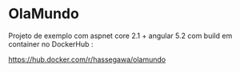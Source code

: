 # OlaMundo

Projeto de exemplo com aspnet core 2.1 + angular 5.2
com build em container no DockerHub :

https://hub.docker.com/r/hassegawa/olamundo
